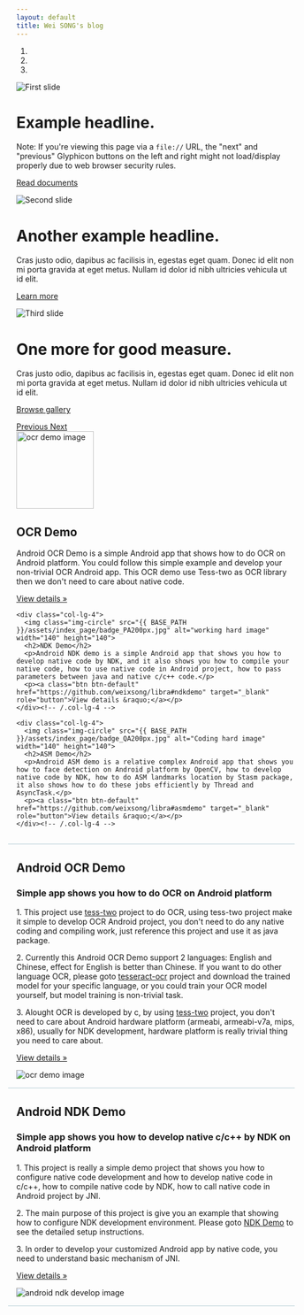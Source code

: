 ```yaml
---
layout: default
title: Wei SONG's blog
---
```


<!-- Carousel
================================================== -->
<div id="myCarousel" class="carousel slide" data-ride="carousel">
  <!-- Indicators -->
  <ol class="carousel-indicators">
    <li data-target="#myCarousel" data-slide-to="0" class="active"></li>
    <li data-target="#myCarousel" data-slide-to="1"></li>
    <li data-target="#myCarousel" data-slide-to="2"></li>
  </ol>
  <div class="carousel-inner" role="listbox">
    <div class="item active">
      <img class="first-slide" src="{{ BASE_PATH }}/assets/index_page/slide-new-img-cover.jpg" alt="First slide">
      <div class="container">
        <div class="carousel-caption">
          <h1>Example headline.</h1>
          <p>Note: If you're viewing this page via a <code>file://</code> URL, the "next" and "previous" Glyphicon buttons on the left and right might not load/display properly due to web browser security rules.</p>
          <p><a class="btn btn-lg btn-primary" href="{{ BASE_PATH }}/assets/elasticlunr/docs/index.html" role="button">Read documents</a></p>
        </div>
      </div>
    </div>
    <div class="item">
      <img class="second-slide" src="{{ BASE_PATH }}/assets/index_page/2.jpg" alt="Second slide">
      <div class="container">
        <div class="carousel-caption">
          <h1>Another example headline.</h1>
          <p>Cras justo odio, dapibus ac facilisis in, egestas eget quam. Donec id elit non mi porta gravida at eget metus. Nullam id dolor id nibh ultricies vehicula ut id elit.</p>
          <p><a class="btn btn-lg btn-primary" href="#" role="button">Learn more</a></p>
        </div>
      </div>
    </div>
    <div class="item">
      <img class="third-slide" src="{{ BASE_PATH }}/assets/index_page/3.jpg" alt="Third slide">
      <div class="container">
        <div class="carousel-caption">
          <h1>One more for good measure.</h1>
          <p>Cras justo odio, dapibus ac facilisis in, egestas eget quam. Donec id elit non mi porta gravida at eget metus. Nullam id dolor id nibh ultricies vehicula ut id elit.</p>
          <p><a class="btn btn-lg btn-primary" href="#" role="button">Browse gallery</a></p>
        </div>
      </div>
    </div>
  </div>
  <a class="left carousel-control" href="#myCarousel" role="button" data-slide="prev">
    <span class="glyphicon glyphicon-chevron-left" aria-hidden="true"></span>
    <span class="sr-only">Previous</span>
  </a>
  <a class="right carousel-control" href="#myCarousel" role="button" data-slide="next">
    <span class="glyphicon glyphicon-chevron-right" aria-hidden="true"></span>
    <span class="sr-only">Next</span>
  </a>
</div>

<!-- Marketing messaging and featurettes
================================================== -->
<!-- Wrap the rest of the page in another container to center all the content. -->
<div class="container marketing">

  <!-- Three columns of text below the carousel -->
  <div class="row">
    <div class="col-lg-4">
      <img class="img-circle" src="{{ BASE_PATH }}/assets/index_page/OCR.jpg" alt="ocr demo image" width="140" height="140">
      <h2>OCR Demo</h2>
      <p>Android OCR Demo is a simple Android app that shows how to do OCR on Android platform. You could follow this simple example and develop your non-trivial OCR Android app.
      This OCR demo use Tess-two as OCR library then we don't need to care about native code.</p>
      <p><a class="btn btn-default" href="https://github.com/weixsong/libra#ocrdemo" target="_blank" role="button">View details &raquo;</a></p>
    </div><!-- /.col-lg-4 -->

    <div class="col-lg-4">
      <img class="img-circle" src="{{ BASE_PATH }}/assets/index_page/badge_PA200px.jpg" alt="working hard image" width="140" height="140">
      <h2>NDK Demo</h2>
      <p>Android NDK demo is a simple Android app that shows you how to develop native code by NDK, and it also shows you how to compile your native code, how to use native code in Android project, how to pass parameters between java and native c/c++ code.</p>
      <p><a class="btn btn-default" href="https://github.com/weixsong/libra#ndkdemo" target="_blank" role="button">View details &raquo;</a></p>
    </div><!-- /.col-lg-4 -->

    <div class="col-lg-4">
      <img class="img-circle" src="{{ BASE_PATH }}/assets/index_page/badge_QA200px.jpg" alt="Coding hard image" width="140" height="140">
      <h2>ASM Demo</h2>
      <p>Android ASM demo is a relative complex Android app that shows you how to face detection on Android platform by OpenCV, how to develop native code by NDK, how to do ASM landmarks location by Stasm package, it also shows how to do these jobs efficiently by Thread and AsyncTask.</p>
      <p><a class="btn btn-default" href="https://github.com/weixsong/libra#asmdemo" target="_blank" role="button">View details &raquo;</a></p>
    </div><!-- /.col-lg-4 -->
  </div><!-- /.row -->

  <div class='ll'>
    <div class="col-md-12" style="margin-left: -15px;margin-bottom: 30px; padding-bottom: 15px; border-bottom:1px solid rgba(7,94,115,0.3);"></div>
  </div>

  <!-- START THE FEATURETTES -->

  <div class="row featurette">
    <div class="col-md-7">
      <h2 class="featurette-heading">Android OCR Demo</h2>
      <h3>Simple app shows you how to do OCR on Android platform</h3>
      <p class="lead">1. This project use <a href="https://github.com/weixsong/tess-two">tess-two</a> project to do OCR, using tess-two project make it simple to develop OCR Android project, you don't need to do any native coding and compiling work, just reference this project and use it as java package.</p>
      <p class="lead">2. Currently this Android OCR Demo support 2 languages: English and Chinese, effect for English is better than Chinese. If you want to do other language OCR, please goto <a href="https://code.google.com/p/tesseract-ocr/">tesseract-ocr</a> project and download the trained model for your specific language, or you could train your OCR model yourself, but model training is non-trivial task.</p>
      <p class="lead">3. Alought OCR is developed by c, by using <a href="https://github.com/weixsong/tess-two">tess-two</a> project, you don't need to care about Android hardware platform (armeabi, armeabi-v7a, mips, x86), usually for NDK development, hardware platform is really trivial thing you need to care about.</p>
      <p><a class="btn btn-default" href="https://github.com/weixsong/libra#ocrdemo" target="_blank" role="button">View details &raquo;</a></p>
    </div>
    <div class="col-md-5">
      <img class="featurette-image img-responsive center-block" src="{{ site.url }}/assets/index_page/ocr_app_demo.png" alt="ocr demo image">
    </div>
  </div>

  <div class="col-md-12" style="margin-left: -15px;margin-bottom: 30px; padding-bottom: 15px; border-bottom:1px solid rgba(7,94,115,0.3);"></div>

  <div class="row featurette">
    <div class="col-md-7 col-md-push-5">
      <h2 class="featurette-heading">Android NDK Demo</h2>
      <h3>Simple app shows you how to develop native c/c++ by NDK on Android platform</h3>
      <p class="lead">1. This project is really a simple demo project that shows you how to configure native code development and how to develop native code in c/c++, how to compile native code by NDK, how to call native code in Android project by JNI.</p>
      <p class="lead">2. The main purpose of this project is give you an example that showing how to configure NDK development environment. Please goto <a href="https://github.com/weixsong/libra#ndkdemo">NDK Demo</a> to see the detailed setup instructions.</p>
      <p class="lead">3. In order to develop your customized Android app by native code, you need to understand basic mechanism of JNI.</p>
      <p><a class="btn btn-default" href="https://github.com/weixsong/libra" target="_blank" role="button">View details &raquo;</a></p>
    </div>
    <div class="col-md-5 col-md-pull-7">
      <img class="featurette-image img-responsive center-block" src="{{ BASE_PATH }}/assets/index_page/ndk_demo.png" alt="android ndk develop image">
    </div>
  </div>
  <!-- /END THE FEATURETTES -->
  <div class="col-md-12" style="margin-left: -15px;margin-bottom: 30px; padding-bottom: 15px; border-bottom:1px solid rgba(7,94,115,0.3);"></div>
</div>

